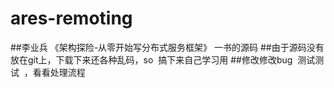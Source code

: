 # ares-remoting
##李业兵 《架构探险-从零开始写分布式服务框架》 一书的源码 
##由于源码没有放在git上，下载下来还各种乱码，so  搞下来自己学习用
##修改修改bug  测试测试  ，看看处理流程
